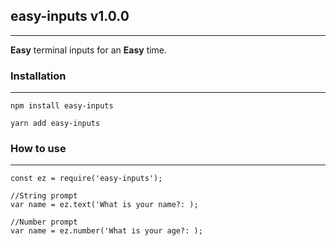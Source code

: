 ## easy-inputs v1.0.0
---
__Easy__ terminal inputs for an __Easy__ time.

### Installation
---
```
npm install easy-inputs

yarn add easy-inputs
```

### How to use
---

```
const ez = require('easy-inputs');

//String prompt
var name = ez.text('What is your name?: );

//Number prompt
var name = ez.number('What is your age?: );
```